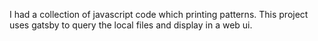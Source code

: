 I had a collection of javascript code which printing patterns. This project uses gatsby to query the local files and display in a web ui.